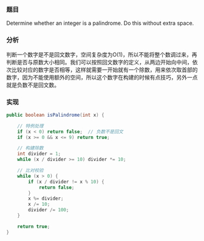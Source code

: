 ### 题目

Determine whether an integer is a palindrome. Do this without extra space.

### 分析

判断一个数字是不是回文数字，空间复杂度为O(1)，所以不能将整个数调过来，再判断是否与原数大小相同。我们可以按照回文数字的定义，从两边开始向中间，依次比较对应的数字是否相等，这样就需要一开始就有一个除数，用来依次取首部的数字，因为不能使用额外的空间，所以这个数字在构建的时候有点技巧，另外一点就是负数不是回文数。

### 实现

```java
public boolean isPalindrome(int x) {

    // 特例处理
    if (x < 0) return false;  // 负数不是回文
    if (x >= 0 && x <= 9) return true;

    // 构建除数
    int divider = 1;
    while (x / divider >= 10) divider *= 10;

    // 比对校验
    while (x > 0) {
        if (x / divider != x % 10) {
            return false;
        }
        x %= divider;
        x /= 10;
        divider /= 100;
    }

    return true;
}
```